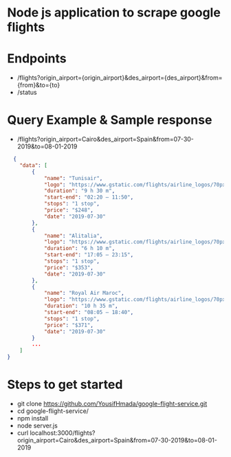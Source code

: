# Node js application to scrape google flights

# Endpoints
- /flights?origin_airport={origin_airport}&des_airport={des_airport}&from={from}&to={to}
- /status

# Query Example & Sample response
- /flights?origin_airport=Cairo&des_airport=Spain&from=07-30-2019&to=08-01-2019
```json
  {
    "data": [
        {
            "name": "Tunisair",
            "logo": "https://www.gstatic.com/flights/airline_logos/70px/TU.png",
            "duration": "9 h 30 m",
            "start-end": "02:20 – 11:50",
            "stops": "1 stop",
            "price": "$248",
            "date": "2019-07-30"
        },
        {
            "name": "Alitalia",
            "logo": "https://www.gstatic.com/flights/airline_logos/70px/AZ.png",
            "duration": "6 h 10 m",
            "start-end": "17:05 – 23:15",
            "stops": "1 stop",
            "price": "$353",
            "date": "2019-07-30"
        },
        {
            "name": "Royal Air Maroc",
            "logo": "https://www.gstatic.com/flights/airline_logos/70px/AT.png",
            "duration": "10 h 35 m",
            "start-end": "08:05 – 18:40",
            "stops": "1 stop",
            "price": "$371",
            "date": "2019-07-30"
        }
        ...
    ]
}
```

# Steps to get started
- git clone https://github.com/YousifHmada/google-flight-service.git
- cd google-flight-service/
- npm install
- node server.js
- curl localhost:3000/flights?origin_airport=Cairo&des_airport=Spain&from=07-30-2019&to=08-01-2019
